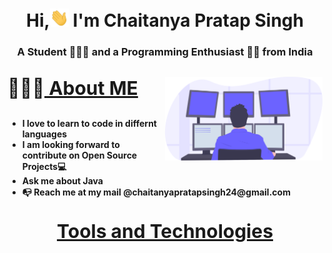 <h1 align ="center">Hi,<img src ="files/wave.gif"width = 30> I'm Chaitanya Pratap Singh</h1>
<h3 align = "center"><strong>A Student 👨🏻‍🎓 and a Programming Enthusiast 👩‍💻 from India </h3>
<img src = "files/image.svg" align ="right" width = 50%>
<div align = left width = 50%>
<p style="font-size:30px"><b> 🙋🏻‍♂️<u> About ME </u><b></p>
<ul>
<li>I love to learn to code in differnt languages</li>
<li>I am looking forward to contribute on Open Source Projects💻</li>
<li>Ask me about <a src ="https://www.java.com/en/" >Java</a> </li>
<li>📭 Reach me at my mail @chaitanyapratapsingh24@gmail.com</li>
<ul>
</div>


<p style="font-size:30px" align ="center" width = 100%><u>Tools and Technologies</u></p>